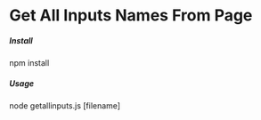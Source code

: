 # Get All Inputs Names From Page

##### Install
npm install

##### Usage
node getallinputs.js [filename]